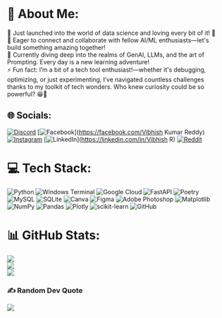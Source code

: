 # 💫 About Me:
🔭 Just launched into the world of data science and loving every bit of it! 🚀<br>👯 Eager to connect and collaborate with fellow AI/ML enthusiasts—let's build something amazing together!<br>🌱 Currently diving deep into the realms of GenAI, LLMs, and the art of Prompting. Every day is a new learning adventure!<br>⚡ Fun fact: I’m a bit of a tech tool enthusiast!—whether it's debugging, optimizing, or just experimenting, I’ve navigated countless challenges thanks to my toolkit of tech wonders. Who knew curiosity could be so powerful? 😁🔧


## 🌐 Socials:
[![Discord](https://img.shields.io/badge/Discord-%237289DA.svg?logo=discord&logoColor=white)](https://discord.gg/vibi_007) [![Facebook](https://img.shields.io/badge/Facebook-%231877F2.svg?logo=Facebook&logoColor=white)](https://facebook.com/Vibhish Kumar Reddy) [![Instagram](https://img.shields.io/badge/Instagram-%23E4405F.svg?logo=Instagram&logoColor=white)](https://instagram.com/vibhish_reddy) [![LinkedIn](https://img.shields.io/badge/LinkedIn-%230077B5.svg?logo=linkedin&logoColor=white)](https://linkedin.com/in/Vibhish R) [![Reddit](https://img.shields.io/badge/Reddit-%23FF4500.svg?logo=Reddit&logoColor=white)](https://reddit.com/user/Shinobi--Vibi) 

# 💻 Tech Stack:
![Python](https://img.shields.io/badge/python-3670A0?style=for-the-badge&logo=python&logoColor=ffdd54) ![Windows Terminal](https://img.shields.io/badge/Windows%20Terminal-%234D4D4D.svg?style=for-the-badge&logo=windows-terminal&logoColor=white) ![Google Cloud](https://img.shields.io/badge/GoogleCloud-%234285F4.svg?style=for-the-badge&logo=google-cloud&logoColor=white) ![FastAPI](https://img.shields.io/badge/FastAPI-005571?style=for-the-badge&logo=fastapi) ![Poetry](https://img.shields.io/badge/Poetry-%233B82F6.svg?style=for-the-badge&logo=poetry&logoColor=0B3D8D) ![MySQL](https://img.shields.io/badge/mysql-4479A1.svg?style=for-the-badge&logo=mysql&logoColor=white) ![SQLite](https://img.shields.io/badge/sqlite-%2307405e.svg?style=for-the-badge&logo=sqlite&logoColor=white) ![Canva](https://img.shields.io/badge/Canva-%2300C4CC.svg?style=for-the-badge&logo=Canva&logoColor=white) ![Figma](https://img.shields.io/badge/figma-%23F24E1E.svg?style=for-the-badge&logo=figma&logoColor=white) ![Adobe Photoshop](https://img.shields.io/badge/adobe%20photoshop-%2331A8FF.svg?style=for-the-badge&logo=adobe%20photoshop&logoColor=white) ![Matplotlib](https://img.shields.io/badge/Matplotlib-%23ffffff.svg?style=for-the-badge&logo=Matplotlib&logoColor=black) ![NumPy](https://img.shields.io/badge/numpy-%23013243.svg?style=for-the-badge&logo=numpy&logoColor=white) ![Pandas](https://img.shields.io/badge/pandas-%23150458.svg?style=for-the-badge&logo=pandas&logoColor=white) ![Plotly](https://img.shields.io/badge/Plotly-%233F4F75.svg?style=for-the-badge&logo=plotly&logoColor=white) ![scikit-learn](https://img.shields.io/badge/scikit--learn-%23F7931E.svg?style=for-the-badge&logo=scikit-learn&logoColor=white) ![GitHub](https://img.shields.io/badge/github-%23121011.svg?style=for-the-badge&logo=github&logoColor=white)
# 📊 GitHub Stats:
![](https://github-readme-stats.vercel.app/api?username=vibi-007&theme=dark&hide_border=false&include_all_commits=false&count_private=false)<br/>
![](https://github-readme-streak-stats.herokuapp.com/?user=vibi-007&theme=dark&hide_border=false)<br/>
![](https://github-readme-stats.vercel.app/api/top-langs/?username=vibi-007&theme=dark&hide_border=false&include_all_commits=false&count_private=false&layout=compact)

### ✍️ Random Dev Quote
![](https://quotes-github-readme.vercel.app/api?type=horizontal&theme=radical)
